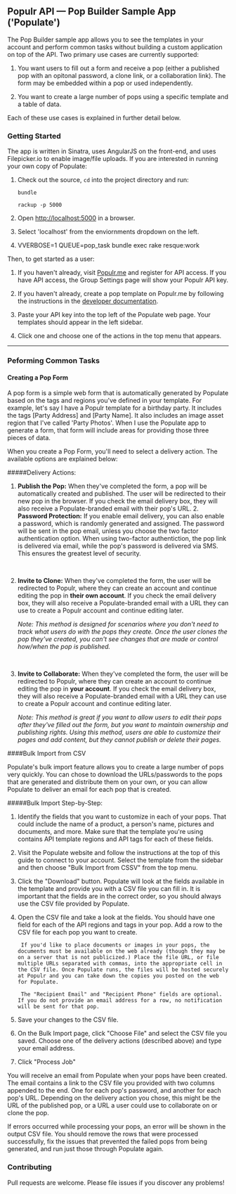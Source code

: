 ## Populr API — Pop Builder Sample App ('Populate')

The Pop Builder sample app allows you to see the templates in your account and perform common tasks without building a custom application on top of the API. Two primary use cases are currently supported:

1. You want users to fill out a form and receive a pop (either a published pop with an opitonal password, a clone link, or a collaboration link). The form may be embedded within a pop or used independently.

2. You want to create a large number of pops using a specific template and a table of data.

Each of these use cases is explained in further detail below.

### Getting Started

 The app is written in Sinatra, uses AngularJS on the front-end, and uses Filepicker.io to enable image/file uploads. If you are interested in running your own copy of Populate:

1. Check out the source, `cd` into the project directory and run:

    `bundle`

    `rackup -p 5000`

2. Open [http://localhost:5000](http://localhost:5000) in a browser.

3. Select 'localhost' from the enviornments dropdown on the left.

4. VVERBOSE=1 QUEUE=pop_task bundle exec rake resque:work


Then, to get started as a user:

1. If you haven't already, visit [Populr.me](http://Populr.me) and register for API access. If you have API access, the Group Settings page will show your Populr API key.

2. If you haven't already, create a pop template on Populr.me by following the instructions in the [developer documentation](http://developers.populr.me).

3. Paste your API key into the top left of the Populate web page. Your templates should appear in the left sidebar.

4. Click one and choose one of the actions in the top menu that appears.


-----

### Peforming Common Tasks

#### Creating a Pop Form

A pop form is a simple web form that is automatically generated by Populate based on the tags and regions you've defined in your template. For example, let's say I have a Populr template for a birthday party. It includes the tags [Party Address] and [Party Name]. It also includes an image asset region that I've called 'Party Photos'. When I use the Populate app to generate a form, that form will include areas for providing those three pieces of data.

When you create a Pop Form, you'll need to select a delivery action. The available options are explained below:

#####Delivery Actions:


1. **Publish the Pop:** When they've completed the form, a pop will be automatically created and published. The user will be redirected to their new pop in the browser.  If you check the email delivery box, they will also receive a Populate-branded email with their pop's URL.
	2. **Password Protection:** If you enable email delivery, you can also enable a password, which is randomly generated and assigned. The password will be sent in the pop email, unless you choose the two factor authentication option. When using two-factor authentiction, the pop link is delivered via email, while the pop's password is delivered via SMS. This ensures the greatest level of security.


	 
2. **Invite to Clone:** When they've completed the form, the user will be redirected to Populr, where they can create an account and continue editing the pop in **their own account**. If you check the email delivery box, they will also receive a Populate-branded email with a URL they can use to create a Populr account and continue editing later.

	*Note: This method is designed for scenarios where you don't need to track what users do with the pops they create. Once the user clones the pop they've created, you can't see changes that are made or control how/when the pop is published.*


	 
3. **Invite to Collaborate:** When they've completed the form, the user will be redirected to Populr, where they can create an account to continue editing the pop in **your account**. If you check the email delivery box, they will also receive a Populate-branded email with a URL they can use to create a Populr account and continue editing later.

	*Note: This method is great if you want to allow users to edit their pops after they've filled out the form, but you want to maintain ownership and publishing rights. Using this method, users are able to customize their pages and add content, but they cannot publish or delete their pages.*

####Bulk Import from CSV

Populate's bulk import feature allows you to create a large number of pops very quickly. You can chose to download the URLs/passwords to the pops that are generated and distribute them on your own, or you can allow Populate to deliver an email for each pop that is created.

#####Bulk Import Step-by-Step:

1. Identify the fields that you want to customize in each of your pops. That could include the name of a product, a person's name, pictures and documents, and more. Make sure that the template you're using contains API template regions and API tags for each of these fields.

2. Visit the Populate website and follow the instructions at the top of this guide to connect to your account. Select the template from the sidebar and then choose "Bulk Import from CSSV" from the top menu.
3. Click the "Download" button. Populate will look at the fields available in the template and provide you with a CSV file you can fill in. It is important that the fields are in the correct order, so you should always use the CSV file provided by Populate.

4. Open the CSV file and take a look at the fields. You should have one field for each of the API regions and tags in your pop. Add a row to the CSV file for each pop you want to create.

 		If you'd like to place documents or images in your pops, the documents must be available on the web already (though they may be on a server that is not publicized.) Place the file URL, or file multiple URLs separated with commas, into the appropriate cell in the CSV file. Once Populate runs, the files will be hosted securely at Populr and you can take down the copies you posted on the web for Populate.

		The "Recipient Email" and "Recipient Phone" fields are optional. If you do not provide an email address for a row, no notification will be sent for that pop.

5. Save your changes to the CSV file.
5. On the Bulk Import page, click "Choose File" and select the CSV file you saved. Choose one of the 	delivery actions (described above) and type your email address.
6. Click "Process Job"

You will receive an email from Populate when your pops have been created. The email contains a link to the CSV file you provided with two columns appended to the end. One for each pop's password, and another for each pop's URL. Depending on the delivery action you chose, this might be the URL of the published pop, or a URL a user could use to collaborate on or clone the pop.

If errors occurred while processing your pops, an error will be shown in the output CSV file. You should remove the rows that were processed successfully, fix the issues that prevented the failed pops from being generated, and run just those through Populate again.

### Contributing

Pull requests are welcome. Please file issues if you discover any problems!
